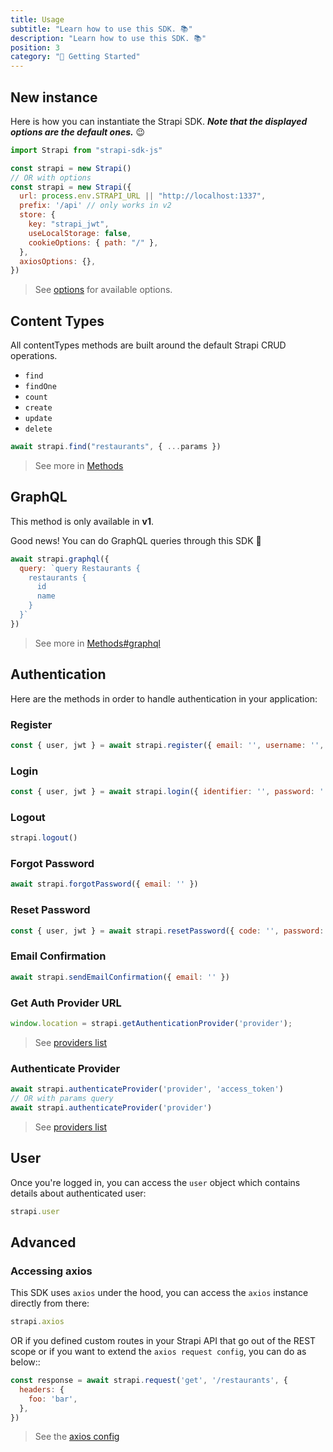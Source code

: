 ```yaml
---
title: Usage
subtitle: "Learn how to use this SDK. 📚"
description: "Learn how to use this SDK. 📚"
position: 3
category: "🚀 Getting Started"
---
```


## New instance

Here is how you can instantiate the Strapi SDK. ***Note that the displayed options are the default ones.*** 😉

```js
import Strapi from "strapi-sdk-js"

const strapi = new Strapi()
// OR with options
const strapi = new Strapi({
  url: process.env.STRAPI_URL || "http://localhost:1337",
  prefix: '/api' // only works in v2
  store: {
    key: "strapi_jwt",
    useLocalStorage: false,
    cookieOptions: { path: "/" },
  },
  axiosOptions: {},
})
```

> See [options](/api/options) for available options.

## Content Types

All contentTypes methods are built around the default Strapi CRUD operations.

- `find`
- `findOne`
- `count`
- `create`
- `update`
- `delete`

```js
await strapi.find("restaurants", { ...params })
```

> See more in [Methods](/api/methods)

## GraphQL
<alert type="info">

This method is only available in **v1**.

</alert>
  
Good news! You can do GraphQL queries through this SDK 🥳

```js
await strapi.graphql({
  query: `query Restaurants {
    restaurants {
      id
      name
    }
  }`
})
```

> See more in [Methods#graphql](/api/methods#graphqlquery)

## Authentication

Here are the methods in order to handle authentication in your application:

### Register
```js
const { user, jwt } = await strapi.register({ email: '', username: '', password: '' })
```

### Login
```js
const { user, jwt } = await strapi.login({ identifier: '', password: '' })
```

### Logout
```js
strapi.logout()
```

### Forgot Password
```js
await strapi.forgotPassword({ email: '' })
```

### Reset Password
```js
const { user, jwt } = await strapi.resetPassword({ code: '', password: '', passwordConfirmation: '' })
```

### Email Confirmation
```js
await strapi.sendEmailConfirmation({ email: '' })
```

### Get Auth Provider URL
```js
window.location = strapi.getAuthenticationProvider('provider');
```
> See [providers list](https://strapi.io/documentation/developer-docs/latest/development/plugins/users-permissions.html#providers)

### Authenticate Provider
```js
await strapi.authenticateProvider('provider', 'access_token')
// OR with params query
await strapi.authenticateProvider('provider')
```
> See [providers list](https://strapi.io/documentation/developer-docs/latest/development/plugins/users-permissions.html#providers)

## User

Once you're logged in, you can access the `user` object which contains details about authenticated user:
```js
strapi.user
``` 

## Advanced

### Accessing axios

This SDK uses `axios` under the hood, you can access the `axios` instance directly from there:

```js
strapi.axios
```

OR if you defined custom routes in your Strapi API that go out of the REST scope or if you want to extend the `axios request config`, you can do as below::

```js
const response = await strapi.request('get', '/restaurants', {
  headers: {
    foo: 'bar',
  },
})
```

> See the [axios config](https://github.com/axios/axios#request-config)